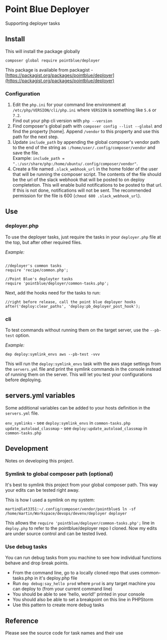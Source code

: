 # Point Blue Deployer  

Supporting deployer tasks

## Install  

This will install the package globally   

`composer global require pointblue/deployer`  

This package is available from packagist - [https://packagist.org/packages/pointblue/deployer](https://packagist.org/packages/pointblue/deployer)

### Configuration  

  1. Edit the `php.ini` for your command line environment at `/etc/php/VERSION/cli/php.ini` where 
  `VERSION` is something like `5.6` or `7.2`.  
  Find out your php cli version with `php --version`
  2. Find composer's global path with `composer config --list --global` and find the property \[home\].
  Append `/vendor` to this property and use this path for the next step.
  3. Update `include_path` by appending the global composer's vendor path to the end of the string 
  as `:/home/user/.config/composer/vendor` and save the file.  
  Example: `include_path = ".:/usr/share/php:/home/ubuntu/.config/composer/vendor"`. 
  4. Create a file named `.slack_webhook_url` in the home folder of the user that will be running the composer script.
  The contents of the file should be the url of the slack webhook that will be posted to on deploy completetion. 
  This will enable build notifications to be posted to that url. If this is not done, notifications will not be sent.
  The recommended permission for the file is 600 (`chmod 600 .slack_webhook_url`).  
  
## Use  

### deployer.php  

To use the deployer tasks, just require the tasks in your `deployer.php` file at the top, but after other
required files.  

*Example:*  
```

//deployer's common tasks
require 'recipe/common.php';

//Point Blue's deployter tasks
require 'pointblue/deployer/common-tasks.php';
```

Next, add the hooks need for the tasks to run:  

```
//right before release, call the point blue deployer hooks
after('deploy:clear_paths', 'deploy:pb_deployer_post_hook');
```

### cli  

To test commands without running them on the target server, use the `--pb-test` option.  
 
*Example:* 

`dep deploy:symlink_envs aws --pb-test -vvv`  

This will run the `deploy:symlink_envs` task with the aws stage settings from the `servers.yml` file and
print the symlink commands in the console instead of running them on the server. This will let you test
your configurations before deploying.

## servers.yml variables

Some additional variables can be added to your hosts definition in the `servers.yml` file.

`env_symlinks` - see `deploy:symlink_envs` in `common-tasks.php`  
`update_autoload_classmap` - see `deploy:update_autoload_classmap` in `common-tasks.php`

## Development  

Notes on developing this project.

### Symlink to global composer path (optional)

It's best to symlink this project from your global composer path. This way your edits can be tested right away.  

This is how I used a symlink on my system:  
```
martin@lat3351:~/.config/composer/vendor/pointblue$ ln -sf /home/martin/Workspace/devops/devenv/deployer deployer
```

This allows the `require 'pointblue/deployer/common-tasks.php';` line in `deploy.php` to refer to the pointblue/deployer
repo I cloned. Now my edits are under source control and can be tested lived.  

### Use debug tasks  

You can run debug tasks from you machine to see how individual functions behave and drop break points.  

  - From the command line, go to a locally cloned repo that uses common-tasks.php in it's deploy.php file
  - Run `dep debug:say_hello prod` where `prod` is any target machine you can deploy to (from your current command line)
  - You should be able to see 'hello, world!' printed in your console
  - You should also be able to set a breakpoint on this line in PHPStorm
  - Use this pattern to create more debug tasks
  



## Reference  

Please see the source code for task names and their use  
